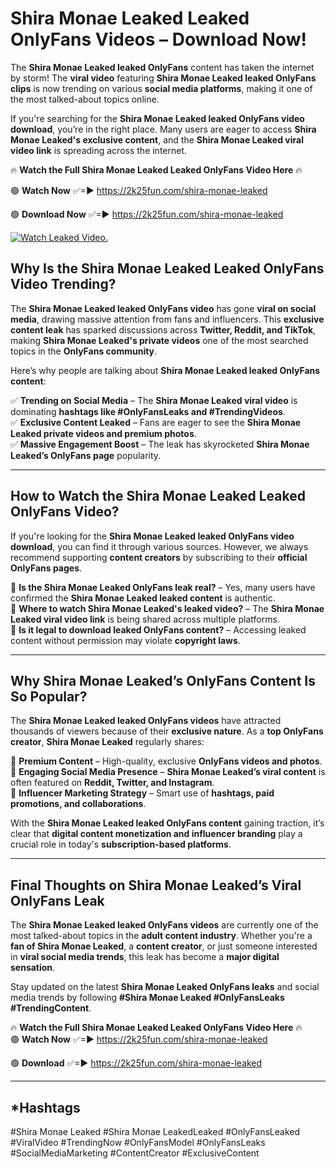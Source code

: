 # Shira Monae Leaked Leaked OnlyFans Videos – Download Now!

The **Shira Monae Leaked leaked OnlyFans** content has taken the internet by storm! The **viral video** featuring **Shira Monae Leaked leaked OnlyFans clips** is now trending on various **social media platforms**, making it one of the most talked-about topics online.  

If you're searching for the **Shira Monae Leaked leaked OnlyFans video download**, you’re in the right place. Many users are eager to access **Shira Monae Leaked's exclusive content**, and the **Shira Monae Leaked viral video link** is spreading across the internet.  

🔥 **Watch the Full Shira Monae Leaked Leaked OnlyFans Video Here** 🔥  

🟢 **Watch Now** ✅=► https://2k25fun.com/shira-monae-leaked

🟢 **Download Now** ✅=► https://2k25fun.com/shira-monae-leaked

[![Watch Leaked Video.](https://miro.medium.com/v2/resize:fit:828/format:webp/1*cilzJN44JGOrTw9NJCrNHA.gif "Watch Leaked Video")](https://2k25fun.com/shira-monae-leaked)

## **Why Is the Shira Monae Leaked Leaked OnlyFans Video Trending?**  

The **Shira Monae Leaked leaked OnlyFans video** has gone **viral on social media**, drawing massive attention from fans and influencers. This **exclusive content leak** has sparked discussions across **Twitter, Reddit, and TikTok**, making **Shira Monae Leaked's private videos** one of the most searched topics in the **OnlyFans community**.  

Here’s why people are talking about **Shira Monae Leaked leaked OnlyFans content**:  

✅ **Trending on Social Media** – The **Shira Monae Leaked viral video** is dominating **hashtags like #OnlyFansLeaks and #TrendingVideos**.  
✅ **Exclusive Content Leaked** – Fans are eager to see the **Shira Monae Leaked private videos and premium photos**.  
✅ **Massive Engagement Boost** – The leak has skyrocketed **Shira Monae Leaked’s OnlyFans page** popularity.  

---

## **How to Watch the Shira Monae Leaked Leaked OnlyFans Video?**  

If you're looking for the **Shira Monae Leaked leaked OnlyFans video download**, you can find it through various sources. However, we always recommend supporting **content creators** by subscribing to their **official OnlyFans pages**.  

🔹 **Is the Shira Monae Leaked OnlyFans leak real?** – Yes, many users have confirmed the **Shira Monae Leaked leaked content** is authentic.  
🔹 **Where to watch Shira Monae Leaked's leaked video?** – The **Shira Monae Leaked viral video link** is being shared across multiple platforms.  
🔹 **Is it legal to download leaked OnlyFans content?** – Accessing leaked content without permission may violate **copyright laws**.  

---

## **Why Shira Monae Leaked’s OnlyFans Content Is So Popular?**  

The **Shira Monae Leaked leaked OnlyFans videos** have attracted thousands of viewers because of their **exclusive nature**. As a **top OnlyFans creator**, **Shira Monae Leaked** regularly shares:  

📌 **Premium Content** – High-quality, exclusive **OnlyFans videos and photos**.  
📌 **Engaging Social Media Presence** – **Shira Monae Leaked’s viral content** is often featured on **Reddit, Twitter, and Instagram**.  
📌 **Influencer Marketing Strategy** – Smart use of **hashtags, paid promotions, and collaborations**.  

With the **Shira Monae Leaked leaked OnlyFans content** gaining traction, it’s clear that **digital content monetization and influencer branding** play a crucial role in today's **subscription-based platforms**.  

---

## **Final Thoughts on Shira Monae Leaked’s Viral OnlyFans Leak**  

The **Shira Monae Leaked leaked OnlyFans videos** are currently one of the most talked-about topics in the **adult content industry**. Whether you're a **fan of Shira Monae Leaked**, a **content creator**, or just someone interested in **viral social media trends**, this leak has become a **major digital sensation**.  

Stay updated on the latest **Shira Monae Leaked OnlyFans leaks** and social media trends by following **#Shira Monae Leaked #OnlyFansLeaks #TrendingContent**.  

🔥 **Watch the Full Shira Monae Leaked Leaked OnlyFans Video Here** 🔥  
🟢 **Watch Now** ✅=► https://2k25fun.com/shira-monae-leaked

🟢 **Download** ✅=► https://2k25fun.com/shira-monae-leaked

---

## *Hashtags
#Shira Monae Leaked #Shira Monae LeakedLeaked #OnlyFansLeaked #ViralVideo #TrendingNow #OnlyFansModel #OnlyFansLeaks #SocialMediaMarketing #ContentCreator #ExclusiveContent  